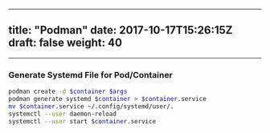 
---
title: "Podman"
date: 2017-10-17T15:26:15Z
draft: false
weight: 40
---

<!--ts-->


<!-- Added by: morelly_t1, at: Fri 12 Feb 2021 02:44:39 PM CET -->

<!--te-->
---

### Generate Systemd File for Pod/Container
```bash
podman create -d $container $args
podman generate systemd $container > $container.service
mv $container.service ~/.config/systemd/user/.
systemctl --user daemon-reload
systemctl --user start $container.service
```
